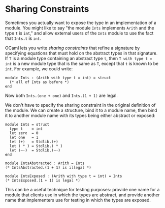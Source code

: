 # Sharing Constraints

Sometimes you actually want to expose the type in an implementation of a
module.  You might like to say "the module `Ints` implements `Arith` and the
type `t` is `int`," and allow external users of the `Ints` module to use the
fact that `Ints.t` is `int`.

OCaml lets you write *sharing constraints* that refine a signature by specifying
equations that must hold on the abstract types in that signature.  If `T` is a module type containing an
abstract type `t`, then `T with type t = int` is a new module type that is the
same as `T`, except that `t` is known to be `int`.  For example, we could write:
```
module Ints : (Arith with type t = int) = struct
  (* all of Ints as before *)
end
```
Now both `Ints.(one + one)` and `Ints.(1 + 1)` are legal.

We don't have to specify the sharing constraint in the original definition of the
module.  We can create a structure, bind it to a module name, then bind it
to another module name with its types being either abstract or exposed:

```
module Ints = struct
  type t    = int
  let zero  = 0
  let one   = 1
  let (+)   = Stdlib.(+)
  let ( * ) = Stdlib.( * )
  let (~-)  = Stdlib.(~-)
end

module IntsAbstracted : Arith = Ints
(* IntsAbstracted.(1 + 1) is illegal *)

module IntsExposed : (Arith with type t = int) = Ints
(* IntsExposed.(1 + 1) is legal *)
```

This can be a useful technique for testing purposes: provide one name for a module
that clients use in which the types are abstract, and provide another name
that implementers use for testing in which the types are exposed.
